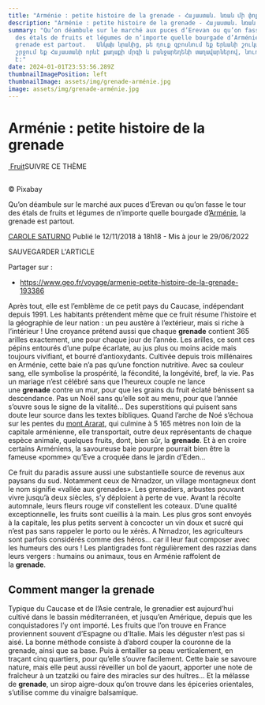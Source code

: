 ```yaml
---
title: "Arménie : petite histoire de la grenade - Հայաստան. նռան մի փոքր պատմություն"
description: "Arménie : petite histoire de la grenade - Հայաստան. նռան մի փոքր պատմություն"
summary: "Qu’on déambule sur le marché aux puces d’Erevan ou qu’on fasse le tour
  des étals de fruits et légumes de n’importe quelle bourgade d’Arménie, la
  grenade est partout.   Անկախ նրանից, թե դուք զբոսնում եք Երևանի շուկայով, թե
  շրջում եք Հայաստանի որևէ քաղաքի մրգի և բանջարեղենի տաղավարներով, նուռն ամենուր
  է:"
date: 2024-01-01T23:53:56.289Z
thumbnailImagePosition: left
thumbnailImage: assets/img/grenade-arménie.jpg
image: assets/img/grenade-arménie.jpg
---
```

<!--StartFragment-->

# Arménie : petite histoire de la grenade

[ Fruit](https://www.geo.fr/tag/fruit)SUIVRE CE THÈME

![Arménie : petite histoire de la grenade](data:image/png;base64,iVBORw0KGgoAAAANSUhEUgAAAAEAAAABCAQAAAC1HAwCAAAAC0lEQVR42mNkYAAAAAYAAjCB0C8AAAAASUVORK5CYII=)

© Pixabay

Qu’on déambule sur le marché aux puces d’Erevan ou qu’on fasse le tour des étals de fruits et légumes de n’importe quelle bourgade d’[Arménie](https://www.geo.fr/destinations/armenie), la grenade est partout.

[CAROLE SATURNO](https://www.geo.fr/auteur/carole-saturno) Publié le 12/11/2018 à 18h18 - Mis à jour le 29/06/2022

SAUVEGARDER L'ARTICLE

Partager sur :



* https://www.geo.fr/voyage/armenie-petite-histoire-de-la-grenade-193386

Après tout, elle est l’emblème de ce petit pays du Caucase, indépendant depuis 1991. Les habitants prétendent même que ce fruit résume l’histoire et la géographie de leur nation : un peu austère à l’extérieur, mais si riche à l’intérieur ! Une croyance prétend aussi que chaque **grenade** contient 365 arilles exactement, une pour chaque jour de l’année. Les arilles, ce sont ces pépins entourés d’une pulpe écarlate, au jus plus ou moins acide mais toujours vivifiant, et bourré d’antioxydants. Cultivée depuis trois millénaires en Arménie, cette baie n’a pas qu’une fonction nutritive. Avec sa couleur sang, elle symbolise la prospérité, la fécondité, la longévité, bref, la vie. Pas un mariage n’est célébré sans que l’heureux couple ne lance une **grenade** contre un mur, pour que les grains du fruit éclaté bénissent sa descendance. Pas un Noël sans qu’elle soit au menu, pour que l’année s’ouvre sous le signe de la vitalité… Des superstitions qui puisent sans doute leur source dans les textes bibliques. Quand l’arche de Noé s’échoua sur les pentes du [mont Ararat](https://www.geo.fr/voyage/turquie-le-mont-ararat-le-volcan-aux-neiges-eternelles-160936), qui culmine à 5 165 mètres non loin de la capitale arménienne, elle transportait, outre deux représentants de chaque espèce animale, quelques fruits, dont, bien sûr, la **grenade**. Et à en croire certains Arméniens, la savoureuse baie pourpre pourrait bien être la fameuse «pomme» qu’Eve a croquée dans le jardin d’Eden…

Ce fruit du paradis assure aussi une substantielle source de revenus aux paysans du sud. Notamment ceux de Nrnadzor, un village montagneux dont le nom signifie «vallée aux grenades». Les grenadiers, arbustes pouvant vivre jusqu’à deux siècles, s’y déploient à perte de vue. Avant la récolte automnale, leurs fleurs rouge vif constellent les coteaux. D’une qualité exceptionnelle, les fruits sont cueillis à la main. Les plus gros sont envoyés à la capitale, les plus petits servent à concocter un vin doux et sucré qui n’est pas sans rappeler le porto ou le xérès. A Nrnadzor, les agriculteurs sont parfois considérés comme des héros… car il leur faut composer avec les humeurs des ours ! Les plantigrades font régulièrement des razzias dans leurs vergers : humains ou animaux, tous en Arménie raffolent de la **grenade**.

## Comment manger la grenade

Typique du Caucase et de l’Asie centrale, le grenadier est aujourd’hui cultivé dans le bassin méditerranéen, et jusqu’en Amérique, depuis que les conquistadores l’y ont importé. Les fruits que l’on trouve en France proviennent souvent d’Espagne ou d’Italie. Mais les déguster n’est pas si aisé. La bonne méthode consiste à d’abord couper la couronne de la grenade, ainsi que sa base. Puis à entailler sa peau verticalement, en traçant cinq quartiers, pour qu’elle s’ouvre facilement. Cette baie se savoure nature, mais elle peut aussi réveiller un bol de yaourt, apporter une note de fraîcheur à un tzatziki ou faire des miracles sur des huîtres… Et la mélasse de **grenade**, un sirop aigre-doux qu’on trouve dans les épiceries orientales, s’utilise comme du vinaigre balsamique.

<!--EndFragment-->